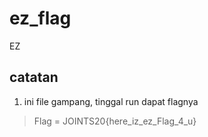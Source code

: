 # ez_flag

EZ

## catatan

1. ini file gampang, tinggal run dapat flagnya

> Flag = JOINTS20{here_iz_ez_Flag_4_u}

